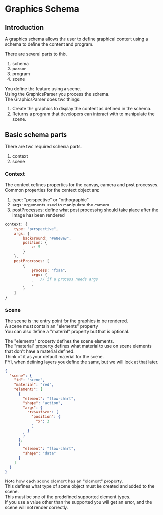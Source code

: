 # Graphics Schema

## Introduction

A graphics schema allows the user to define graphical content using a schema to define the content and program.

There are several parts to this.  

1. schema  
1. parser
1. program
1. scene

You define the feature using a scene.  
Using the GraphicsParser you process the schema.  
The GraphicsParser does two things:

1. Create the graphics to display the content as defined in the schema.
1. Returns a program that developers can interact with to manipulate the scene.

## Basic schema parts

There are two required schema parts.

1. context
1. scene

### Context

The context defines properties for the canvas, camera and post processes.  
Common properties for the context object are:

1. type: "perspective" or "orthographic"
1. args: arguments used to manipulate the camera
1. postProcesses: define what post processing should take place after the image has been rendered.

```js
context: {
    type: "perspective",
    args: {
        background: "#e8e8e8",
        position: {
            z: 5
        }
    },
    postProcesses: [
        {
            process: "fxaa",
            args: {
                // if a process needs args
            }
        }
    ]
}
```

### Scene

The scene is the entry point for the graphics to be rendered.  
A scene must contain an "elements" property.  
You can also define a "material" property but that is optional.

The "elements" property defines the scene elements.  
The "material" property defines what material to use on scene elements that don't have a material defined.  
Think of it as your default material for the scene.  
FYI, when defining layers you define the same, but we will look at that later.

```json
{
  "scene": {
    "id": "scene",
    "material": "red",
    "elements": [
      {
        "element": "flow-chart",
        "shape": "action",
        "args": {
          "transform": {
            "position": {
              "x": 3
            }
          }
        }
      },
      {
        "element": "flow-chart",
        "shape": "data"
      }
    ]
  }
}
```

Note how each scene element has an "element" property.  
This defines what type of scene object must be created and added to the scene.  
This must be one of the predefined supported element types.  
If you use a value other than the supported you will get an error, and the scene will not render correctly.


